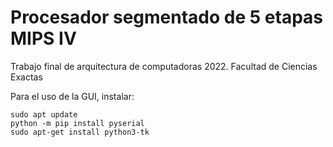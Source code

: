 # Procesador segmentado de 5 etapas MIPS IV

Trabajo final de arquitectura de computadoras 2022. Facultad de Ciencias Exactas

Para el uso de la GUI, instalar:

```
sudo apt update
python -m pip install pyserial
sudo apt-get install python3-tk
```
